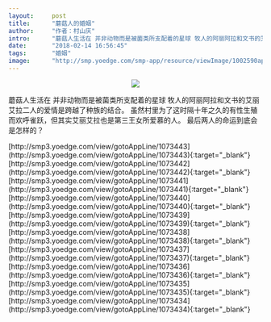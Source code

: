```yaml
---
layout:     post
title:      "蘑菇人的婚姻"
author:     "作者：村山庆"
intro:      "蘑菇人生活在 并非动物而是被菌类所支配着的星球 牧人的阿丽阿拉和文书的艾丽艾拉二人的爱情是跨越了种族的结合。 虽然村里为了这时隔十年之久的有性生殖而欢呼雀跃，但其实艾丽艾拉也是第三王女所爱慕的人。 最后两人的命运到底会是怎样的？"
date:       "2018-02-14 16:56:45"
tags:       "婚姻"
image:      "http://smp.yoedge.com/smp-app/resource/viewImage/1002590appline.png"
---
```

<div style="text-align: center">
<p><img src="http://smp.yoedge.com/smp-app/resource/viewImage/1002590appline.png"/></p>
</div>
<p class="post-meta">
<span>蘑菇人生活在 并非动物而是被菌类所支配着的星球 牧人的阿丽阿拉和文书的艾丽艾拉二人的爱情是跨越了种族的结合。 虽然村里为了这时隔十年之久的有性生殖而欢呼雀跃，但其实艾丽艾拉也是第三王女所爱慕的人。 最后两人的命运到底会是怎样的？</span>
</p>
[http://smp3.yoedge.com/view/gotoAppLine/1073443](http://smp3.yoedge.com/view/gotoAppLine/1073443){:target="_blank"}
[http://smp3.yoedge.com/view/gotoAppLine/1073442](http://smp3.yoedge.com/view/gotoAppLine/1073442){:target="_blank"}
[http://smp3.yoedge.com/view/gotoAppLine/1073441](http://smp3.yoedge.com/view/gotoAppLine/1073441){:target="_blank"}
[http://smp3.yoedge.com/view/gotoAppLine/1073440](http://smp3.yoedge.com/view/gotoAppLine/1073440){:target="_blank"}
[http://smp3.yoedge.com/view/gotoAppLine/1073439](http://smp3.yoedge.com/view/gotoAppLine/1073439){:target="_blank"}
[http://smp3.yoedge.com/view/gotoAppLine/1073438](http://smp3.yoedge.com/view/gotoAppLine/1073438){:target="_blank"}
[http://smp3.yoedge.com/view/gotoAppLine/1073437](http://smp3.yoedge.com/view/gotoAppLine/1073437){:target="_blank"}
[http://smp3.yoedge.com/view/gotoAppLine/1073436](http://smp3.yoedge.com/view/gotoAppLine/1073436){:target="_blank"}
[http://smp3.yoedge.com/view/gotoAppLine/1073435](http://smp3.yoedge.com/view/gotoAppLine/1073435){:target="_blank"}
[http://smp3.yoedge.com/view/gotoAppLine/1073434](http://smp3.yoedge.com/view/gotoAppLine/1073434){:target="_blank"}


